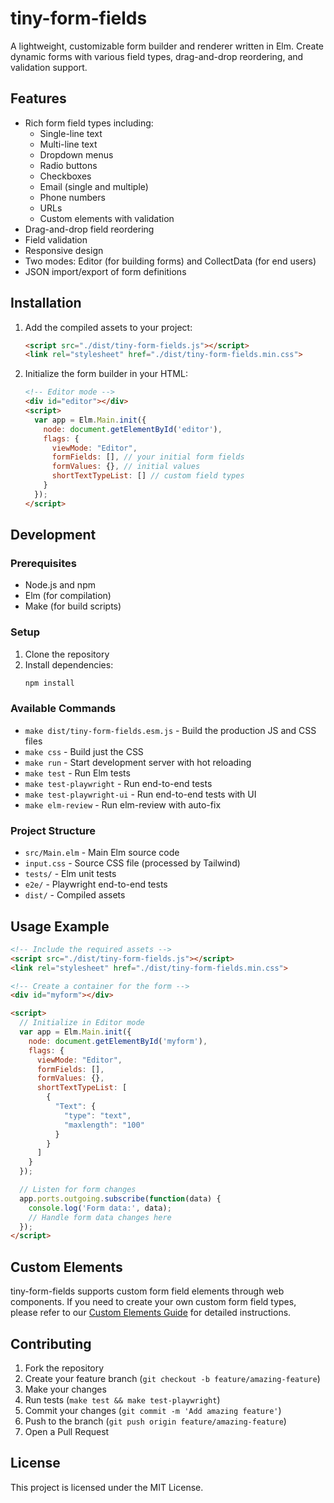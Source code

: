 # tiny-form-fields

A lightweight, customizable form builder and renderer written in Elm. Create dynamic forms with various field types, drag-and-drop reordering, and validation support.

## Features

- Rich form field types including:
  - Single-line text
  - Multi-line text
  - Dropdown menus
  - Radio buttons
  - Checkboxes
  - Email (single and multiple)
  - Phone numbers
  - URLs
  - Custom elements with validation
- Drag-and-drop field reordering
- Field validation
- Responsive design
- Two modes: Editor (for building forms) and CollectData (for end users)
- JSON import/export of form definitions

## Installation

1. Add the compiled assets to your project:
   ```html
   <script src="./dist/tiny-form-fields.js"></script>
   <link rel="stylesheet" href="./dist/tiny-form-fields.min.css">
   ```

2. Initialize the form builder in your HTML:
   ```html
   <!-- Editor mode -->
   <div id="editor"></div>
   <script>
     var app = Elm.Main.init({
       node: document.getElementById('editor'),
       flags: {
         viewMode: "Editor",
         formFields: [], // your initial form fields
         formValues: {}, // initial values
         shortTextTypeList: [] // custom field types
       }
     });
   </script>
   ```

## Development

### Prerequisites

- Node.js and npm
- Elm (for compilation)
- Make (for build scripts)

### Setup

1. Clone the repository
2. Install dependencies:
   ```bash
   npm install
   ```

### Available Commands

- `make dist/tiny-form-fields.esm.js` - Build the production JS and CSS files
- `make css` - Build just the CSS
- `make run` - Start development server with hot reloading
- `make test` - Run Elm tests
- `make test-playwright` - Run end-to-end tests
- `make test-playwright-ui` - Run end-to-end tests with UI
- `make elm-review` - Run elm-review with auto-fix

### Project Structure

- `src/Main.elm` - Main Elm source code
- `input.css` - Source CSS file (processed by Tailwind)
- `tests/` - Elm unit tests
- `e2e/` - Playwright end-to-end tests
- `dist/` - Compiled assets

## Usage Example

```html
<!-- Include the required assets -->
<script src="./dist/tiny-form-fields.js"></script>
<link rel="stylesheet" href="./dist/tiny-form-fields.min.css">

<!-- Create a container for the form -->
<div id="myform"></div>

<script>
  // Initialize in Editor mode
  var app = Elm.Main.init({
    node: document.getElementById('myform'),
    flags: {
      viewMode: "Editor",
      formFields: [],
      formValues: {},
      shortTextTypeList: [
        {
          "Text": {
            "type": "text",
            "maxlength": "100"
          }
        }
      ]
    }
  });

  // Listen for form changes
  app.ports.outgoing.subscribe(function(data) {
    console.log('Form data:', data);
    // Handle form data changes here
  });
</script>
```

## Custom Elements

tiny-form-fields supports custom form field elements through web components. If you need to create your own custom form field types, please refer to our [Custom Elements Guide](CUSTOM_ELEMENT.md) for detailed instructions.

## Contributing

1. Fork the repository
2. Create your feature branch (`git checkout -b feature/amazing-feature`)
3. Make your changes
4. Run tests (`make test && make test-playwright`)
5. Commit your changes (`git commit -m 'Add amazing feature'`)
6. Push to the branch (`git push origin feature/amazing-feature`)
7. Open a Pull Request

## License

This project is licensed under the MIT License.
